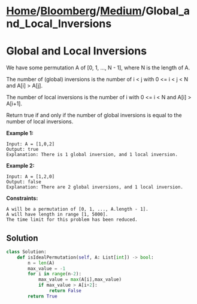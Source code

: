 # [Home](./../../..)/[Bloomberg](./../..)/[Medium](./..)/Global_and_Local_Inversions
<h1>Global and Local Inversions</h1>

<p>
We have some permutation A of [0, 1, ..., N - 1], where N is the length of A.

The number of (global) inversions is the number of i < j with 0 <= i < j < N and A[i] > A[j].

The number of local inversions is the number of i with 0 <= i < N and A[i] > A[i+1].

Return true if and only if the number of global inversions is equal to the number of local inversions.

</p>

<b>Example 1:</b>

    Input: A = [1,0,2]
    Output: true
    Explanation: There is 1 global inversion, and 1 local inversion.
    
<b>Example 2:</b>

    Input: A = [1,2,0]
    Output: false
    Explanation: There are 2 global inversions, and 1 local inversion.
 
<b>Constraints:</b>

    A will be a permutation of [0, 1, ..., A.length - 1].
    A will have length in range [1, 5000].
    The time limit for this problem has been reduced.

<h2>Solution</h2>

```python
class Solution:
    def isIdealPermutation(self, A: List[int]) -> bool:
        n = len(A)
        max_value = -1
        for i in range(n-2):
            max_value = max(A[i],max_value)
            if max_value > A[i+2]:
                return False
        return True
```
